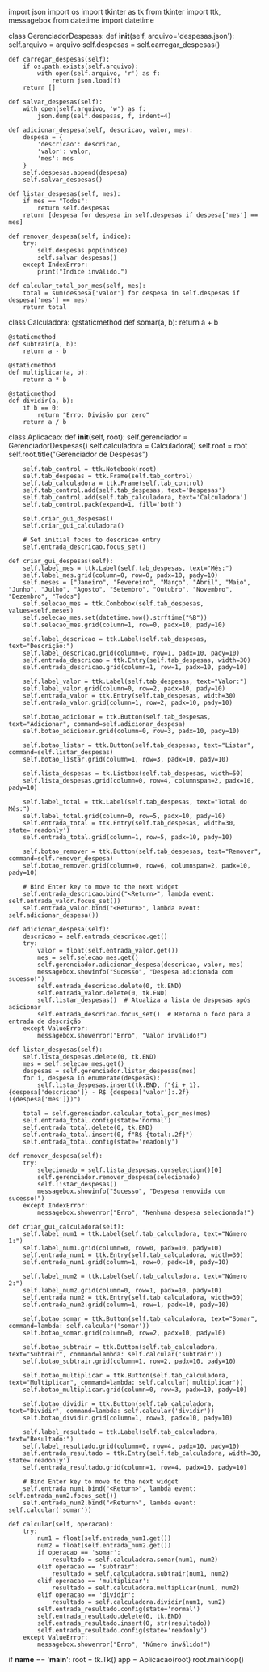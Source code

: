 import json
import os
import tkinter as tk
from tkinter import ttk, messagebox
from datetime import datetime

class GerenciadorDespesas:
    def __init__(self, arquivo='despesas.json'):
        self.arquivo = arquivo
        self.despesas = self.carregar_despesas()

    def carregar_despesas(self):
        if os.path.exists(self.arquivo):
            with open(self.arquivo, 'r') as f:
                return json.load(f)
        return []

    def salvar_despesas(self):
        with open(self.arquivo, 'w') as f:
            json.dump(self.despesas, f, indent=4)

    def adicionar_despesa(self, descricao, valor, mes):
        despesa = {
            'descricao': descricao,
            'valor': valor,
            'mes': mes
        }
        self.despesas.append(despesa)
        self.salvar_despesas()

    def listar_despesas(self, mes):
        if mes == "Todos":
            return self.despesas
        return [despesa for despesa in self.despesas if despesa['mes'] == mes]

    def remover_despesa(self, indice):
        try:
            self.despesas.pop(indice)
            self.salvar_despesas()
        except IndexError:
            print("Índice inválido.")

    def calcular_total_por_mes(self, mes):
        total = sum(despesa['valor'] for despesa in self.despesas if despesa['mes'] == mes)
        return total

class Calculadora:
    @staticmethod
    def somar(a, b):
        return a + b

    @staticmethod
    def subtrair(a, b):
        return a - b

    @staticmethod
    def multiplicar(a, b):
        return a * b

    @staticmethod
    def dividir(a, b):
        if b == 0:
            return "Erro: Divisão por zero"
        return a / b

class Aplicacao:
    def __init__(self, root):
        self.gerenciador = GerenciadorDespesas()
        self.calculadora = Calculadora()
        self.root = root
        self.root.title("Gerenciador de Despesas")

        self.tab_control = ttk.Notebook(root)
        self.tab_despesas = ttk.Frame(self.tab_control)
        self.tab_calculadora = ttk.Frame(self.tab_control)
        self.tab_control.add(self.tab_despesas, text='Despesas')
        self.tab_control.add(self.tab_calculadora, text='Calculadora')
        self.tab_control.pack(expand=1, fill='both')

        self.criar_gui_despesas()
        self.criar_gui_calculadora()

        # Set initial focus to descricao entry
        self.entrada_descricao.focus_set()

    def criar_gui_despesas(self):
        self.label_mes = ttk.Label(self.tab_despesas, text="Mês:")
        self.label_mes.grid(column=0, row=0, padx=10, pady=10)
        self.meses = ["Janeiro", "Fevereiro", "Março", "Abril", "Maio", "Junho", "Julho", "Agosto", "Setembro", "Outubro", "Novembro", "Dezembro", "Todos"]
        self.selecao_mes = ttk.Combobox(self.tab_despesas, values=self.meses)
        self.selecao_mes.set(datetime.now().strftime("%B"))
        self.selecao_mes.grid(column=1, row=0, padx=10, pady=10)

        self.label_descricao = ttk.Label(self.tab_despesas, text="Descrição:")
        self.label_descricao.grid(column=0, row=1, padx=10, pady=10)
        self.entrada_descricao = ttk.Entry(self.tab_despesas, width=30)
        self.entrada_descricao.grid(column=1, row=1, padx=10, pady=10)

        self.label_valor = ttk.Label(self.tab_despesas, text="Valor:")
        self.label_valor.grid(column=0, row=2, padx=10, pady=10)
        self.entrada_valor = ttk.Entry(self.tab_despesas, width=30)
        self.entrada_valor.grid(column=1, row=2, padx=10, pady=10)

        self.botao_adicionar = ttk.Button(self.tab_despesas, text="Adicionar", command=self.adicionar_despesa)
        self.botao_adicionar.grid(column=0, row=3, padx=10, pady=10)

        self.botao_listar = ttk.Button(self.tab_despesas, text="Listar", command=self.listar_despesas)
        self.botao_listar.grid(column=1, row=3, padx=10, pady=10)

        self.lista_despesas = tk.Listbox(self.tab_despesas, width=50)
        self.lista_despesas.grid(column=0, row=4, columnspan=2, padx=10, pady=10)

        self.label_total = ttk.Label(self.tab_despesas, text="Total do Mês:")
        self.label_total.grid(column=0, row=5, padx=10, pady=10)
        self.entrada_total = ttk.Entry(self.tab_despesas, width=30, state='readonly')
        self.entrada_total.grid(column=1, row=5, padx=10, pady=10)

        self.botao_remover = ttk.Button(self.tab_despesas, text="Remover", command=self.remover_despesa)
        self.botao_remover.grid(column=0, row=6, columnspan=2, padx=10, pady=10)

        # Bind Enter key to move to the next widget
        self.entrada_descricao.bind("<Return>", lambda event: self.entrada_valor.focus_set())
        self.entrada_valor.bind("<Return>", lambda event: self.adicionar_despesa())

    def adicionar_despesa(self):
        descricao = self.entrada_descricao.get()
        try:
            valor = float(self.entrada_valor.get())
            mes = self.selecao_mes.get()
            self.gerenciador.adicionar_despesa(descricao, valor, mes)
            messagebox.showinfo("Sucesso", "Despesa adicionada com sucesso!")
            self.entrada_descricao.delete(0, tk.END)
            self.entrada_valor.delete(0, tk.END)
            self.listar_despesas()  # Atualiza a lista de despesas após adicionar
            self.entrada_descricao.focus_set()  # Retorna o foco para a entrada de descrição
        except ValueError:
            messagebox.showerror("Erro", "Valor inválido!")

    def listar_despesas(self):
        self.lista_despesas.delete(0, tk.END)
        mes = self.selecao_mes.get()
        despesas = self.gerenciador.listar_despesas(mes)
        for i, despesa in enumerate(despesas):
            self.lista_despesas.insert(tk.END, f"{i + 1}. {despesa['descricao']} - R$ {despesa['valor']:.2f} ({despesa['mes']})")
        
        total = self.gerenciador.calcular_total_por_mes(mes)
        self.entrada_total.config(state='normal')
        self.entrada_total.delete(0, tk.END)
        self.entrada_total.insert(0, f"R$ {total:.2f}")
        self.entrada_total.config(state='readonly')

    def remover_despesa(self):
        try:
            selecionado = self.lista_despesas.curselection()[0]
            self.gerenciador.remover_despesa(selecionado)
            self.listar_despesas()
            messagebox.showinfo("Sucesso", "Despesa removida com sucesso!")
        except IndexError:
            messagebox.showerror("Erro", "Nenhuma despesa selecionada!")

    def criar_gui_calculadora(self):
        self.label_num1 = ttk.Label(self.tab_calculadora, text="Número 1:")
        self.label_num1.grid(column=0, row=0, padx=10, pady=10)
        self.entrada_num1 = ttk.Entry(self.tab_calculadora, width=30)
        self.entrada_num1.grid(column=1, row=0, padx=10, pady=10)

        self.label_num2 = ttk.Label(self.tab_calculadora, text="Número 2:")
        self.label_num2.grid(column=0, row=1, padx=10, pady=10)
        self.entrada_num2 = ttk.Entry(self.tab_calculadora, width=30)
        self.entrada_num2.grid(column=1, row=1, padx=10, pady=10)

        self.botao_somar = ttk.Button(self.tab_calculadora, text="Somar", command=lambda: self.calcular('somar'))
        self.botao_somar.grid(column=0, row=2, padx=10, pady=10)

        self.botao_subtrair = ttk.Button(self.tab_calculadora, text="Subtrair", command=lambda: self.calcular('subtrair'))
        self.botao_subtrair.grid(column=1, row=2, padx=10, pady=10)

        self.botao_multiplicar = ttk.Button(self.tab_calculadora, text="Multiplicar", command=lambda: self.calcular('multiplicar'))
        self.botao_multiplicar.grid(column=0, row=3, padx=10, pady=10)

        self.botao_dividir = ttk.Button(self.tab_calculadora, text="Dividir", command=lambda: self.calcular('dividir'))
        self.botao_dividir.grid(column=1, row=3, padx=10, pady=10)

        self.label_resultado = ttk.Label(self.tab_calculadora, text="Resultado:")
        self.label_resultado.grid(column=0, row=4, padx=10, pady=10)
        self.entrada_resultado = ttk.Entry(self.tab_calculadora, width=30, state='readonly')
        self.entrada_resultado.grid(column=1, row=4, padx=10, pady=10)

        # Bind Enter key to move to the next widget
        self.entrada_num1.bind("<Return>", lambda event: self.entrada_num2.focus_set())
        self.entrada_num2.bind("<Return>", lambda event: self.calcular('somar'))

    def calcular(self, operacao):
        try:
            num1 = float(self.entrada_num1.get())
            num2 = float(self.entrada_num2.get())
            if operacao == 'somar':
                resultado = self.calculadora.somar(num1, num2)
            elif operacao == 'subtrair':
                resultado = self.calculadora.subtrair(num1, num2)
            elif operacao == 'multiplicar':
                resultado = self.calculadora.multiplicar(num1, num2)
            elif operacao == 'dividir':
                resultado = self.calculadora.dividir(num1, num2)
            self.entrada_resultado.config(state='normal')
            self.entrada_resultado.delete(0, tk.END)
            self.entrada_resultado.insert(0, str(resultado))
            self.entrada_resultado.config(state='readonly')
        except ValueError:
            messagebox.showerror("Erro", "Número inválido!")

if __name__ == '__main__':
    root = tk.Tk()
    app = Aplicacao(root)
    root.mainloop()
